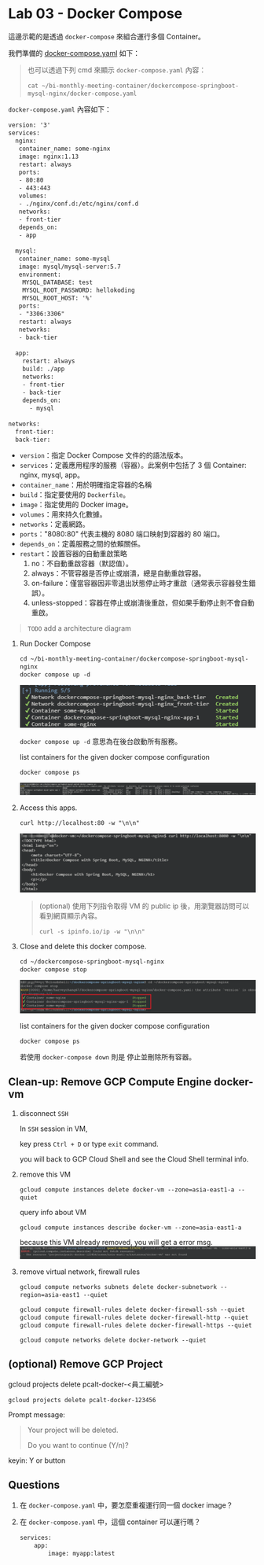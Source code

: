 # Lab 03 - Docker Compose

這邊示範的是透過 `docker-compose` 來組合運行多個 Container。

我們準備的 [docker-compose.yaml](..\dockercompose-springboot-mysql-nginx\docker-compose.yaml) 如下：

> 也可以透過下列 cmd 來顯示 `docker-compose.yaml` 內容：
> ```
> cat ~/bi-monthly-meeting-container/dockercompose-springboot-mysql-nginx/docker-compose.yaml
> ```

`docker-compose.yaml` 內容如下：

```
version: '3'
services:
  nginx:
   container_name: some-nginx
   image: nginx:1.13
   restart: always
   ports:
   - 80:80
   - 443:443
   volumes:
   - ./nginx/conf.d:/etc/nginx/conf.d
   networks:
   - front-tier
   depends_on:
   - app
 
  mysql:
   container_name: some-mysql
   image: mysql/mysql-server:5.7
   environment:
    MYSQL_DATABASE: test
    MYSQL_ROOT_PASSWORD: hellokoding
    MYSQL_ROOT_HOST: '%'
   ports:
   - "3306:3306"
   restart: always
   networks:
   - back-tier  

  app:
    restart: always
    build: ./app
    networks:
    - front-tier
    - back-tier  
    depends_on:
      - mysql

networks:
  front-tier:
  back-tier:

```

- `version`：指定 Docker Compose 文件的的語法版本。
- `services`：定義應用程序的服務（容器）。此案例中包括了 3 個 Container: nginx, mysql, app。
- `container_name`：用於明確指定容器的名稱
- `build`：指定要使用的 `Dockerfile`。
- `image`：指定使用的 Docker image。
- `volumes`：用來持久化數據。
- `networks`：定義網路。
- `ports`："8080:80" 代表主機的 8080 端口映射到容器的 80 端口。
- `depends_on`：定義服務之間的依賴關係。
- `restart`：設置容器的自動重啟策略
    1. no：不自動重啟容器（默認值）。
    2. always：不管容器是否停止或崩潰，總是自動重啟容器。
    3. on-failure：僅當容器因非零退出狀態停止時才重啟（通常表示容器發生錯誤）。
    4. unless-stopped：容器在停止或崩潰後重啟，但如果手動停止則不會自動重啟。


> `TODO` add a architecture diagram


1. Run Docker Compose
    ```
    cd ~/bi-monthly-meeting-container/dockercompose-springboot-mysql-nginx
    docker compose up -d
    ```
    ![lb03_docker_compose_start](./images/lb03_docker_compose_start.png)

    `docker compose up -d` 意思為在後台啟動所有服務。

    list containers for the given docker compose configuration
    ```
    docker compose ps
    ```
    ![lb03_docker_compose_ps](./images/lb03_docker_compose_ps.png)


2. Access this apps.
    ```
    curl http://localhost:80 -w "\n\n"
    ```
    ![lb03_access_app](./images/lb03_access_app.png)

    > (optional) 使用下列指令取得 VM 的 public ip 後，用瀏覽器訪問可以看到網頁顯示內容。
    > ```
    > curl -s ipinfo.io/ip -w "\n\n"
    > ```


3. Close and delete this docker compose.
    ```
    cd ~/dockercompose-springboot-mysql-nginx
    docker compose stop
    ```
    ![lb03_docker_compose_stop](./images/lb03_docker_compose_stop.png)

    list containers for the given docker compose configuration
    ```
    docker compose ps
    ```

    若使用 `docker-compose down` 則是 停止並刪除所有容器。


## Clean-up: Remove GCP Compute Engine docker-vm

1. disconnect `SSH`

    In `SSH` session in VM, 
    
    key press `Ctrl + D` or type `exit` command.

    you will back to GCP Cloud Shell and see the Cloud Shell terminal info.
    

2. remove this VM

    ```
    gcloud compute instances delete docker-vm --zone=asia-east1-a --quiet
    ```

    query info about VM
    ```
    gcloud compute instances describe docker-vm --zone=asia-east1-a
    ```

    because this VM already removed, you will get a error msg.
    ![l03_query_not_exist_vm](./images/l03_query_not_exist_vm.png)


3. remove virtual network, firewall rules
    ```
    gcloud compute networks subnets delete docker-subnetwork --region=asia-east1 --quiet
    ```

    ```
    gcloud compute firewall-rules delete docker-firewall-ssh --quiet
    gcloud compute firewall-rules delete docker-firewall-http --quiet
    gcloud compute firewall-rules delete docker-firewall-https --quiet
    ```

    ```
    gcloud compute networks delete docker-network --quiet
    ```

## (optional) Remove GCP Project

gcloud projects delete pcalt-docker-<員工編號>
```
gcloud projects delete pcalt-docker-123456
```

Prompt message:
> Your project will be deleted.
> 
> Do you want to continue (Y/n)?

keyin: Y or <Enter> button

## Questions

1. 在 `docker-compose.yaml` 中，要怎麼重複運行同一個 docker image？

2. 在 `docker-compose.yaml` 中，這個 container 可以運行嗎？

    ```
    services:
        app: 
            image: myapp:latest
    ```
